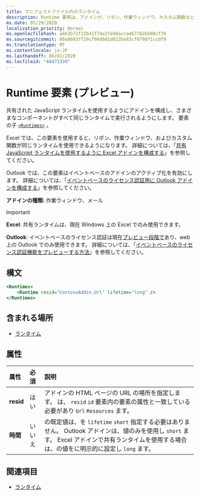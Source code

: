 ```yaml
---
title: マニフェストファイル内のランタイム
description: Runtime 要素は、アドインが、リボン、作業ウィンドウ、カスタム関数など、さまざまなコンポーネントに対して共有 JavaScript ランタイムを使用するように構成します。
ms.date: 05/29/2020
localization_priority: Normal
ms.openlocfilehash: a463b72f22b41f74e2fe98acca467762bb00cf39
ms.sourcegitcommit: 09a8683ff29cf06d0d1d822be83cf0798f1ccdf9
ms.translationtype: MT
ms.contentlocale: ja-JP
ms.lasthandoff: 06/01/2020
ms.locfileid: "44471339"
---
```

# <a name="runtime-element-preview"></a>Runtime 要素 (プレビュー)

共有された JavaScript ランタイムを使用するようにアドインを構成し、さまざまなコンポーネントがすべて同じランタイムで実行されるようにします。 要素の子 [`<Runtimes>`](runtimes.md) 。

Excel では、この要素を使用すると、リボン、作業ウィンドウ、およびカスタム関数が同じランタイムを使用できるようになります。 詳細については、「[共有 JavaScript ランタイムを使用するように Excel アドインを構成する](../../excel/configure-your-add-in-to-use-a-shared-runtime.md)」を参照してください。

Outlook では、この要素はイベントベースのアドインのアクティブ化を有効にします。 詳細については、「[イベントベースのライセンス認証用に Outlook アドインを構成する](../../outlook/autolaunch.md)」を参照してください。

**アドインの種類:** 作業ウィンドウ、メール

> [!IMPORTANT]
> **Excel**: 共有ランタイムは、現在 Windows 上の Excel でのみ使用できます。
>
> **Outlook**: イベントベースのライセンス認証は現在[プレビュー段階で](../../reference/objectmodel/preview-requirement-set/outlook-requirement-set-preview.md)あり、web 上の Outlook でのみ使用できます。 詳細については、「[イベントベースのライセンス認証機能をプレビューする方法](../../outlook/autolaunch.md#how-to-preview-the-event-based-activation-feature)」を参照してください。

## <a name="syntax"></a>構文

```XML
<Runtimes>
    <Runtime resid="ContosoAddin.Url" lifetime="long" />
</Runtimes>
```

## <a name="contained-in"></a>含まれる場所

- [ランタイム](runtimes.md)

## <a name="attributes"></a>属性

|  属性  |  必須  |  説明  |
|:-----|:-----|:-----|
|  **resid**  |  はい  | アドインの HTML ページの URL の場所を指定します。 は、 `resid` `id` 要素内の要素の属性と一致している必要があり `Url` `Resources` ます。 |
|  **時間**  |  いいえ  | の既定値は、を `lifetime` `short` 指定する必要はありません。 Outlook アドインは、値のみを使用し `short` ます。 Excel アドインで共有ランタイムを使用する場合は、の値をに明示的に設定し `long` ます。 |

## <a name="see-also"></a>関連項目

- [ランタイム](runtimes.md)
